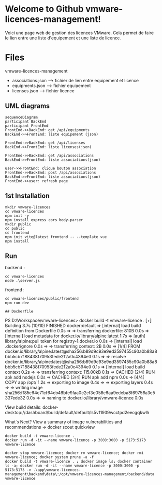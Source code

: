 
# Welcome to Github vmware-licences-management!

Voici une page web de gestion des licences VMware. Cela permet de faire le lien entre une liste d'equipement et une liste de licence.

# Files
vmware-licences-management
* associations.json	--> fichier de lien entre equipement et licence
* equipments.json	--> fichier equipement
* licenses.json		--> fichier licence


## UML diagrams
```mermaid
sequenceDiagram
participant BackEnd
participant FrontEnd
FrontEnd->>BackEnd: get /api/equipments
BackEnd->>FrontEnd: liste equipement (json)

FrontEnd->>BackEnd: get /api/licenses
BackEnd->>FrontEnd: liste licenses(json)

FrontEnd->>BackEnd: get /api/associations
BackEnd->>FrontEnd: liste associations(json)

user->>FrontEnd: clique bouton association
FrontEnd->>BackEnd: post /api/associations
BackEnd->>FrontEnd: liste associations(json)
FrontEnd->>user: refresh page

```
## 1st Installation

```
mkdir vmware-licences
cd vmware-licences
npm init -y
npm install express cors body-parser
mkdir public
cd public
cd frontend
npm init vite@latest frontend -- --template vue
npm install
```

## Run

backend :
```
cd vmware-licences
node .\server.js
```
frontend :
```
cd vmware-licences/public/frontend
npm run dev
```

```
## Dockerfile

```

PS D:\Workspace\vmware-licences> docker build -t vmware-licence .
[+] Building 3.7s (10/10) FINISHED                                                                                     docker:default
 => [internal] load build definition from Dockerfile                                                                             0.0s
 => => transferring dockerfile: 810B                                                                                             0.0s
 => [internal] load metadata for docker.io/library/alpine:latest                                                                 1.7s
 => [auth] library/alpine:pull token for registry-1.docker.io                                                                    0.0s
 => [internal] load .dockerignore                                                                                                0.0s
 => => transferring context: 2B                                                                                                  0.0s
 => [1/4] FROM docker.io/library/alpine:latest@sha256:b89d9c93e9ed3597455c90a0b88a8bbb5cb7188438f70953fede212a0c4394e0           0.1s
 => => resolve docker.io/library/alpine:latest@sha256:b89d9c93e9ed3597455c90a0b88a8bbb5cb7188438f70953fede212a0c4394e0           0.1s
 => [internal] load build context                                                                                                0.2s
 => => transferring context: 115.00kB                                                                                            0.1s
 => CACHED [2/4] RUN apk add nodejs                                                                                              0.0s
 => CACHED [3/4] RUN apk add npm                                                                                                 0.0s
 => [4/4] COPY app /opt/                                                                                                         1.2s
 => exporting to image                                                                                                           0.4s
 => => exporting layers                                                                                                          0.4s
 => => writing image sha256:ff85e64c71cf64eb48bfe9faa0c2ef3e058e6aa9edeba8f69756a3e5337ede32                                     0.0s
 => => naming to docker.io/library/vmware-licence                                                                                0.0s

View build details: docker-desktop://dashboard/build/default/default/ls5vf1909wcctpd2eeogqkwlh

What's Next?
  View a summary of image vulnerabilities and recommendations → docker scout quickview
  
```
docker build -t vmware-licence .
docker run -d -it --name vmware-licence -p 3000:3000 -p 5173:5173 vmware-licence
```

```
docker stop vmware-licence; docker rm vmware-licence; docker rmi vmware-licence; docker system prune -a -f
docker build -t vmware-licence . ; docker image ls; docker container ls -a; docker run -d -it --name vmware-licence -p 3000:3000 -p 5173:5173 -v .\app\vmware-licences-management\backend\data\:/opt/vmware-licences-management/backend/data vmware-licence
```

